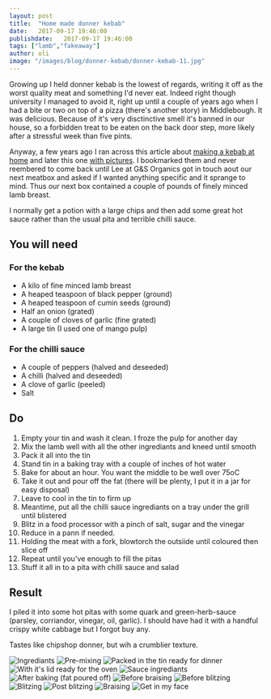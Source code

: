 ```yaml
---
layout: post
title:  "Home made donner kebab"
date:   2017-09-17 19:46:00
publishdate:   2017-09-17 19:46:00
tags: ["lamb","fakeaway"]
author: oli
image: "/images/blog/donner-kebab/donner-kebab-11.jpg"
---
```


Growing up I held donner kebab is the lowest of regards, writing it off as the worst quality meat and something I'd never eat.  Indeed right though university I managed to avoid it, right up until a couple of years ago when I had a bite or two on top of a pizza (there's another story) in Middlebough.  It was delicious.  Because of it's very disctinctive smell it's banned in our house, so a forbidden treat to be eaten on the back door step, more likely after a stressful week than five pints.

Anyway, a few years ago I ran across this article about [making a kebab at home](https://www.theguardian.com/lifeandstyle/wordofmouth/2012/feb/08/the-diy-doner-kebab) and later this one [with pictures](https://www.theguardian.com/lifeandstyle/gallery/2012/feb/08/how-to-make-a-doner-kebab).  I bookmarked them and never reembered to come back until Lee at G&S Organics got in touch aout our next meatbox and asked if I wanted anything specific and it sprange to mind.  Thus our next box contained a couple of pounds of finely minced lamb breast.

I normally get a potion with a large chips and then add some great hot sauce rather than the usual pita and terrible chilli sauce.

## You will need

### For the kebab

* A kilo of fine minced lamb breast
* A heaped teaspoon of black pepper (ground)
* A heaped teaspoon of cumin seeds (ground)
* Half an onion (grated)
* A couple of cloves of garlic (fine grated)
* A large tin (I used one of mango pulp)

### For the chilli sauce 

* A couple of peppers (halved and deseeded)
* A chilli (halved and deseeded)
* A clove of garlic (peeled)
* Salt


## Do

1. Empty your tin and wash it clean.  I froze the pulp for another day
2. Mix the lamb well with all the other ingrediants and kneed until smooth
3. Pack it all into the tin
4. Stand tin in a baking tray with a couple of inches of hot water
5. Bake for about an hour.  You want the middle to be well over 75oC
6. Take it out and pour off the fat (there will be plenty, I put it in a jar for easy disposal)
7. Leave to cool in the tin to firm up
8. Meantime, put all the chilli sauce ingrediants on a tray under the grill until blistered
9. Blitz in a food processor with a pinch of salt, sugar and the vinegar
10. Reduce in a pann if needed.
11. Holding the meat with a fork, blowtorch the outsiide until coloured then slice off
12. Repeat until you've enough to fill the pitas
13. Stuff it all in to a pita with chilli sauce and salad


## Result

I piled it into some hot pitas with some quark and green-herb-sauce (parsley, corriandor, vinegar, oil, garlic).  I should have had it with a handful crispy white cabbage but I forgot buy any.

Tastes like chipshop donner, but wih a crumblier texture.


![Ingrediants](/images/blog/donner-kebab/donner-kebab-00.jpg)
![Pre-mixing](/images/blog/donner-kebab/donner-kebab-01.jpg)
![Packed in the tin ready for dinner](/images/blog/donner-kebab/donner-kebab-02.jpg)
![With it's lid ready for the oven](/images/blog/donner-kebab/donner-kebab-03.jpg)
![Sauce ingrediants](/images/blog/donner-kebab/donner-kebab-04.jpg)
![After baking (fat poured off)](/images/blog/donner-kebab/donner-kebab-05.jpg)
![Before braising](/images/blog/donner-kebab/donner-kebab-06.jpg)
![Before blitzing](/images/blog/donner-kebab/donner-kebab-07.jpg)
![Blitzing](/images/blog/donner-kebab/donner-kebab-08.jpg)
![Post blitzing](/images/blog/donner-kebab/donner-kebab-09.jpg)
![Braising](/images/blog/donner-kebab/donner-kebab-10.jpg)
![Get in my face](/images/blog/donner-kebab/donner-kebab-11.jpg)

